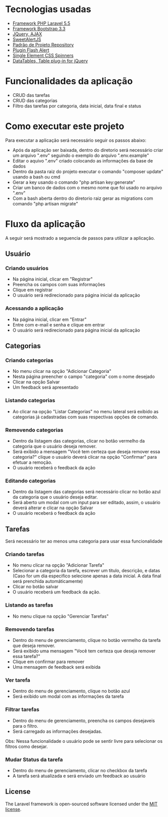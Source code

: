
# Tecnologias usadas

 - [Framework PHP Laravel 5.5](https://laravel.com/docs/5.5/)
 - [Framework Bootstrap 3.3](http://getbootstrap.com/docs/3.3/)
 - [JQuery, AJAX](http://api.jquery.com/)
 - [SweetAlertJS](https://sweetalert.js.org/guides/#installation)
 - [Padrão de Projeto Repository](https://github.com/andersao/l5-repository)
 - [Plugin Flash Alert](https://github.com/laracasts/flash)
 - [Single Element CSS Spinners](https://github.com/lukehaas/css-loaders)
 - [DataTables, Table plug-in for jQuery](https://datatables.net/)

# Funcionalidades da aplicação

 - CRUD das tarefas
 - CRUD das categorias
 - Filtro das tarefas por categoria, data inicial, data final e status

# Como executar este projeto

Para executar a aplicação será necessário seguir os passos abaixo:

 - Após da aplicação ser baixada, dentro do diretorio será necessário criar um 
 arquivo ".env" seguindo o exemplo do arquivo ".env.example"
 - Editar o aquivo ".env" criado colocando as informações da base de dados
 - Dentro da pasta raiz do projeto executar o comando "composer update" usando a bash ou cmd
 - Gerar a key usando o comando "php artisan key:generate"
 - Criar um banco de dados com o mesmo nome que foi usado no arquivo ".env"
 - Com a bash aberta dentro do diretorio raiz gerar as migrations com comando "php artisan migrate"

# Fluxo da aplicação

A seguir será mostrado a seguencia de passos para utilizar a aplicação.

## Usuário

### Criando usuários

 - Na página inicial, clicar em "Registrar"
 - Preencha os campos com suas informações
 - Clique em registrar
 - O usuário será redirecionado para página inicial da aplicação
 
### Acessando a aplicação

 - Na página inicial, clicar em "Entrar"
 - Entre com e-mail e senha e clique em entrar
 - O usuário será redirecionado para página inicial da aplicação

## Categorias

### Criando categorias

 - No menu clicar na opção "Adicionar Categoria"
 - Nesta página preencher o campo "categoria" com o nome desejado
 - Clicar na opção Salvar
 - Um feedback será apresentado
 
### Listando categorias

 - Ao clicar na opção "Listar Categorias" no menu lateral será exibido as categorias já cadastradas 
 com suas respectivas opções de comando.
    
### Removendo categorias

 - Dentro da listagem das categorias, clicar no botão vermelho da categoria que o 
 usuário deseja remover.
 - Será exibido a mensagem "Você tem certeza que deseja remover essa categoria?" clique o usuário
  deverá clicar na opção "Confirmar" para efetuar a remoção.
 - O usuário receberá o feedback da ação
 
### Editando categorias
 - Dentro da listagem das categorias será necessário clicar no botão azul da categoria que o
 usuário deseja editar.
 - Será aberto um modal com um input para ser editado, assim, o usuário deverá alterar e clicar na
 opção Salvar
 - O usuário receberá o feedback da ação
 
## Tarefas
 Será necessário ter ao menos uma categoria para usar essa funcionalidade

### Criando tarefas

 - No menu clicar na opção "Adicionar Tarefa"
 - Selecionar a categoria da tarefa, escrever um titulo, descrição, e datas (Caso for um dia especifico selecione apenas a data inicial. A data final será prenchida automáticamente)
 - Clicar no botão salvar
 - O usuário receberá um feedback da ação.
 
### Listando as tarefas

 - No menu clique na opção "Gerenciar Tarefas"

### Removendo tarefas

 - Dentro do menu de gerenciamento, clique no botão vermelho da tarefa que deseja remover.
 - Será exibido uma mensagem "Você tem certeza que deseja remover essa tarefa?"
 - Clique em confirmar para remover
 - Uma mensagem de feedback será exibida
 
### Ver tarefa

 - Dentro do menu de gerenciamento, clique no botão azul
 - Será exibido um modal com as informações da tarefa
 
### Filtrar tarefas

 - Dentro do menu de gerenciamento, preencha os campos desejaveis para o filtro.
 - Será carregado as informações desejadas.
 
 Obs: Nessa funcionalidade o usuário pode se sentir livre para selecionar os filtros como desejar.
 
### Mudar Status da tarefa

 - Dentro do menu de gerenciamento, clicar no checkbox da tarefa
 - A tarefa será atualizada e será enviado um feedback ao usuário
 
## License
 
The Laravel framework is open-sourced software licensed under the [MIT license](https://opensource.org/licenses/MIT).